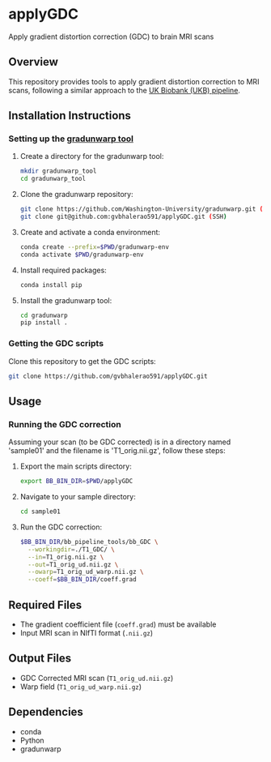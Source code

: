 # applyGDC

Apply gradient distortion correction (GDC) to brain MRI scans

## Overview

This repository provides tools to apply gradient distortion correction to MRI scans, following a similar approach to the [UK Biobank (UKB) pipeline](https://git.fmrib.ox.ac.uk/falmagro/UK_biobank_pipeline_v_1).


## Installation Instructions

### Setting up the [gradunwarp tool](https://github.com/Washington-University/gradunwarp)

1. Create a directory for the gradunwarp tool:
   ```bash
   mkdir gradunwarp_tool
   cd gradunwarp_tool
   ```

2. Clone the gradunwarp repository:
   ```bash
   git clone https://github.com/Washington-University/gradunwarp.git (HTTPS) OR
   git clone git@github.com:gvbhalerao591/applyGDC.git (SSH)
   ```

3. Create and activate a conda environment:
   ```bash
   conda create --prefix=$PWD/gradunwarp-env
   conda activate $PWD/gradunwarp-env
   ```

4. Install required packages:
   ```bash
   conda install pip
   ```

5. Install the gradunwarp tool:
   ```bash
   cd gradunwarp
   pip install .
   ```

### Getting the GDC scripts

Clone this repository to get the GDC scripts:
```bash
git clone https://github.com/gvbhalerao591/applyGDC.git
```

## Usage

### Running the GDC correction

Assuming your scan (to be GDC corrected) is in a directory named 'sample01' and the filename is 'T1_orig.nii.gz', follow these steps:

1. Export the main scripts directory:
   ```bash
   export BB_BIN_DIR=$PWD/applyGDC
   ```

2. Navigate to your sample directory:
   ```bash
   cd sample01
   ```

3. Run the GDC correction:
   ```bash
   $BB_BIN_DIR/bb_pipeline_tools/bb_GDC \
     --workingdir=./T1_GDC/ \
     --in=T1_orig.nii.gz \
     --out=T1_orig_ud.nii.gz \
     --owarp=T1_orig_ud_warp.nii.gz \
     --coeff=$BB_BIN_DIR/coeff.grad
   ```

## Required Files

- The gradient coefficient file (`coeff.grad`) must be available 
- Input MRI scan in NIfTI format (`.nii.gz`)

## Output Files

- GDC Corrected MRI scan (`T1_orig_ud.nii.gz`)
- Warp field (`T1_orig_ud_warp.nii.gz`)

## Dependencies

- conda
- Python
- gradunwarp
